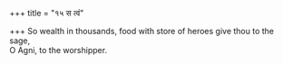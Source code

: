 +++
title = "१५ स त्वं"

+++
So wealth in thousands, food with store of heroes give thou to the sage,  
     O Agni, to the worshipper.